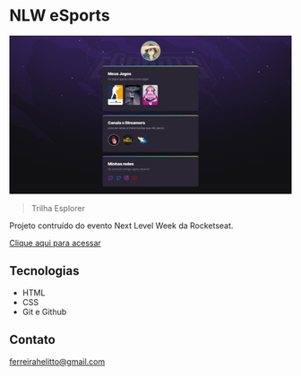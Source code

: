 # NLW eSports

![preview](./.github/preview.jpg)

> Trilha Esplorer

Projeto contruído do evento Next Level Week da Rocketseat.

[Clique aqui para acessar](https://bloodzera.github.io/nlw-esports-explorer/)

## Tecnologias

- HTML
- CSS
- Git e Github

## Contato

ferreirahelitto@gmail.com
